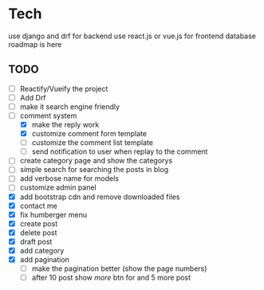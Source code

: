 # Tech
use django and drf for backend
use react.js or vue.js for frontend
database roadmap is here

## TODO
- [ ] Reactify/Vueify the project
- [ ] Add Drf
- [ ] make it search engine friendly
- [ ] comment system
    - [x] make the reply work
    - [x] customize comment form template
    - [ ] customize the comment list template
    - [ ] send notification to user when replay to the comment
- [ ] create category page and show the categorys
- [ ] simple search for searching the posts in blog
- [ ] add verbose name for models 
- [ ] customize admin panel 
- [x] add bootstrap cdn and remove downloaded files
- [x] contact me
- [x] fix humberger menu
- [x] create post
- [x] delete post
- [x] draft post
- [x] add category
- [x] add pagination
    - [ ] make the pagination better (show the page numbers)
    - [ ] after 10 post show *more* btn for and 5 more post